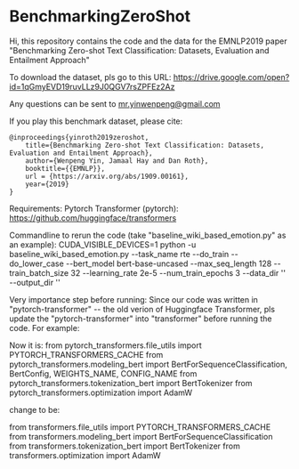 # BenchmarkingZeroShot

Hi, this repository contains the code and the data for the EMNLP2019 paper "Benchmarking Zero-shot Text Classification: Datasets, Evaluation and Entailment Approach"

To download the dataset, pls go to this URL: https://drive.google.com/open?id=1qGmyEVD19ruvLLz9J0QGV7rsZPFEz2Az

Any questions can be sent to mr.yinwenpeng@gmail.com

If you play this benchmark dataset, please cite:

    @inproceedings{yinroth2019zeroshot,
        title={Benchmarking Zero-shot Text Classification: Datasets, Evaluation and Entailment Approach},
        author={Wenpeng Yin, Jamaal Hay and Dan Roth},
        booktitle={{EMNLP}},
        url = {https://arxiv.org/abs/1909.00161},
        year={2019}
    }

Requirements:
Pytorch
Transformer (pytorch): https://github.com/huggingface/transformers

Commandline to rerun the code (take "baseline_wiki_based_emotion.py" as an example):
CUDA_VISIBLE_DEVICES=1 python -u baseline_wiki_based_emotion.py --task_name rte --do_train --do_lower_case --bert_model bert-base-uncased --max_seq_length 128 --train_batch_size 32 --learning_rate 2e-5 --num_train_epochs 3 --data_dir '' --output_dir ''

Very importance step before running:
Since our code was written in "pytorch-transformer" -- the old verion of Huggingface Transformer, pls update the "pytorch-transformer" into "transformer" before running the code. For example:

Now it is:
from pytorch_transformers.file_utils import PYTORCH_TRANSFORMERS_CACHE
from pytorch_transformers.modeling_bert import BertForSequenceClassification, BertConfig, WEIGHTS_NAME, CONFIG_NAME
from pytorch_transformers.tokenization_bert import BertTokenizer
from pytorch_transformers.optimization import AdamW

change  to be:

from transformers.file_utils import PYTORCH_TRANSFORMERS_CACHE
from transformers.modeling_bert import BertForSequenceClassification
from transformers.tokenization_bert import BertTokenizer
from transformers.optimization import AdamW
